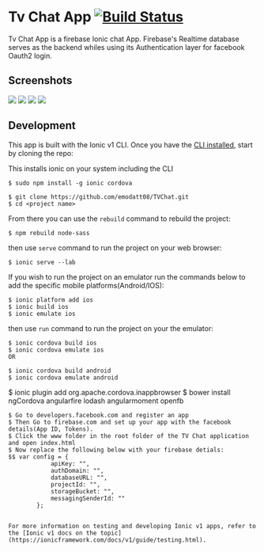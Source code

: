 # Tv Chat App [![Build Status](https://travis-ci.org/NativeScript/sample-Groceries.svg?branch=release)](https://travis-ci.org/NativeScript/sample-Groceries)

Tv Chat App is a firebase Ionic chat App. Firebase's Realtime database serves as the backend whiles using its Authentication layer for facebook Oauth2 login.


<h2 id="screenshots">Screenshots</h2>

![](assets/3.png)
![](assets/1.png)
![](assets/2.png)
![](assets/4.png)


<h2 id="development">Development</h2>

This app is built with the Ionic v1 CLI. Once you have the [CLI installed](https://ionicframework.com/docs/v1/), start by cloning the repo:


This installs ionic on your system including the CLI 
```
$ sudo npm install -g ionic cordova
```

```
$ git clone https://github.com/emodatt08/TVChat.git
$ cd <project name>
```

From there you can use the `rebuild` command to rebuild the project:

```
$ npm rebuild node-sass
```

then use `serve` command to run the project on your web browser:

```
$ ionic serve --lab
```

If you wish to run the project on an emulator run the commands below to add the specific  mobile platforms(Android/IOS):

```
$ ionic platform add ios
$ ionic build ios
$ ionic emulate ios
```

then use `run` command to run the project on your the emulator:

```
$ ionic cordova build ios
$ ionic cordova emulate ios
OR

$ ionic cordova build android
$ ionic cordova emulate android

```

$ ionic plugin add org.apache.cordova.inappbrowser
$ bower install ngCordova angularfire lodash angularmoment openfb

```
$ Go to developers.facebook.com and register an app
$ Then Go to firebase.com and set up your app with the facebook details(App ID, Tokens).
$ Click the www folder in the root folder of the TV Chat application and open index.html
$ Now replace the following below with your firebase detials:
$$ var config = {
			apiKey: "",
			authDomain: "",
			databaseURL: "",
			projectId: "",
			storageBucket: "",
			messagingSenderId: ""
		}; 


For more information on testing and developing Ionic v1 apps, refer to the [Ionic v1 docs on the topic](https://ionicframework.com/docs/v1/guide/testing.html).
